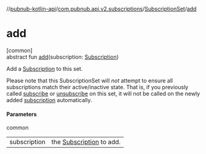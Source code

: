 //[pubnub-kotlin-api](../../../index.md)/[com.pubnub.api.v2.subscriptions](../index.md)/[SubscriptionSet](index.md)/[add](add.md)

# add

[common]\
abstract fun [add](add.md)(subscription: [Subscription](../-subscription/index.md))

Add a [Subscription](../-subscription/index.md) to this set.

Please note that this SubscriptionSet will *not* attempt to ensure all subscriptions match their active/inactive state. That is, if you previously called [subscribe](../../../../../pubnub-kotlin/pubnub-kotlin-api/com.pubnub.api.v2.subscriptions/-subscription-set/subscribe.md) or [unsubscribe](../../../../../pubnub-kotlin/pubnub-kotlin-api/com.pubnub.api.v2.subscriptions/-subscription-set/unsubscribe.md) on this set, it will not be called on the newly added [subscription](add.md) automatically.

#### Parameters

common

| | |
|---|---|
| subscription | the [Subscription](../-subscription/index.md) to add. |
